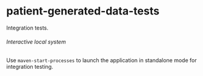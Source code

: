 # patient-generated-data-tests

Integration tests.

###### Interactive local system

Use `maven-start-processes` to launch the application in standalone mode for integration testing.
